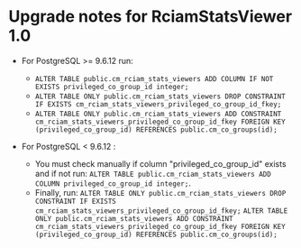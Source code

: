 Upgrade notes for RciamStatsViewer 1.0
======================================

* For PostgreSQL >= 9.6.12 run:

    - `ALTER TABLE public.cm_rciam_stats_viewers ADD COLUMN IF NOT EXISTS privileged_co_group_id integer;`
    - `ALTER TABLE ONLY public.cm_rciam_stats_viewers DROP CONSTRAINT IF EXISTS cm_rciam_stats_viewers_privileged_co_group_id_fkey;`
    - `ALTER TABLE ONLY public.cm_rciam_stats_viewers ADD CONSTRAINT cm_rciam_stats_viewers_privileged_co_group_id_fkey FOREIGN KEY (privileged_co_group_id) REFERENCES public.cm_co_groups(id);`

* For PostgreSQL < 9.6.12 :

    - You must check manually if column "privileged_co_group_id" exists and if not run: `ALTER TABLE public.cm_rciam_stats_viewers ADD COLUMN privileged_co_group_id integer;`.
    - Finally, run:
`ALTER TABLE ONLY public.cm_rciam_stats_viewers DROP CONSTRAINT IF EXISTS cm_rciam_stats_viewers_privileged_co_group_id_fkey;`
`ALTER TABLE ONLY public.cm_rciam_stats_viewers ADD CONSTRAINT cm_rciam_stats_viewers_privileged_co_group_id_fkey FOREIGN KEY (privileged_co_group_id) REFERENCES public.cm_co_groups(id);`
